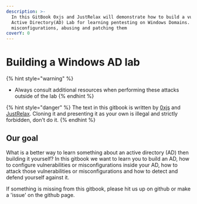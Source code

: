 ```yaml
---
description: >-
  In this GitBook 0xjs and JustRelax will demonstrate how to build a vulnerable
  Active Directory(AD) Lab for learning pentesting on Windows Domains. Creating
  misconfigurations, abusing and patching them
coverY: 0
---
```


# Building a Windows AD lab

{% hint style="warning" %}
* Always consult additional resources when performing these attacks outside of the lab
{% endhint %}

{% hint style="danger" %}
The text in this gitbook is written by [0xjs](https://github.com/0xJs) and [JustRelax](https://github.com/JustRelx). Cloning it and presenting it as your own is illegal and strictly forbidden, don't do it.
{% endhint %}

## Our goal

What is a better way to learn something about an active directory (AD) then building it yourself? In this gitbook we want to learn you to build an AD, how to configure vulnerabilities or misconfigurations inside your AD, how to attack those vulnerabilities or misconfigurations and how to detect and defend yourself against it.

If something is missing from this gitbook, please hit us up on github or make a 'issue' on the github page.&#x20;
